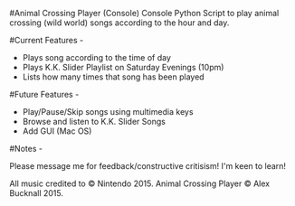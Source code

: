 #Animal Crossing Player (Console)
Console Python Script to play animal crossing (wild world) songs according to the hour and day.

#Current Features -

  - Plays song according to the time of day
  - Plays K.K. Slider Playlist on Saturday Evenings (10pm)
  - Lists how many times that song has been played

#Future Features -

  - Play/Pause/Skip songs using multimedia keys
  - Browse and listen to K.K. Slider Songs
  - Add GUI (Mac OS)

#Notes -

Please message me for feedback/constructive critisism! I'm keen to learn!

All music credited to © Nintendo 2015.
Animal Crossing Player © Alex Bucknall 2015.
